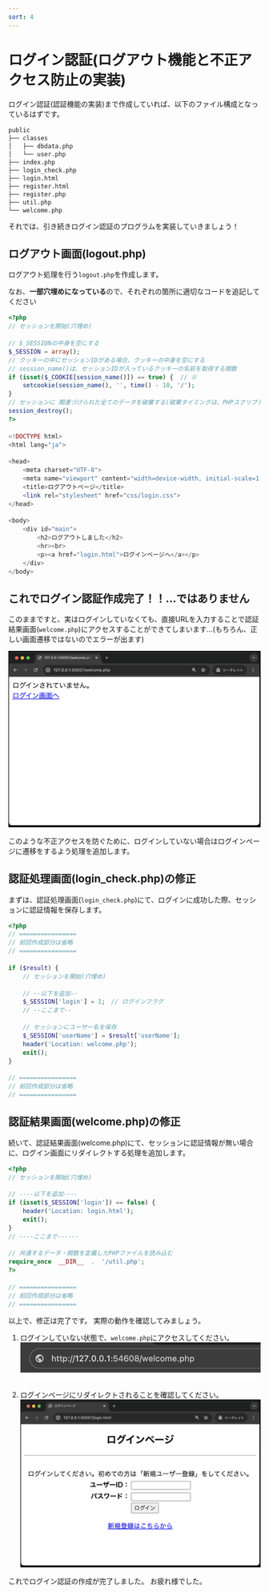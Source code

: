 ```yaml
---
sort: 4
---
```


# ログイン認証(ログアウト機能と不正アクセス防止の実装)

ログイン認証(認証機能の実装)まで作成していれば、以下のファイル構成となっているはずです。

```text
public
├── classes
│   ├── dbdata.php
│   └── user.php
├── index.php
├── login_check.php
├── login.html
├── register.html
├── register.php
├── util.php
└── welcome.php
```

それでは、引き続きログイン認証のプログラムを実装していきましょう！

## ログアウト画面(logout.php)

ログアウト処理を行う`logout.php`を作成します。

なお、**一部穴埋めになっている**ので、それぞれの箇所に適切なコードを追記してください

```php
<?php
// セッションを開始(穴埋め)

// $_SESSIONの中身を空にする
$_SESSION = array();
// クッキーの中にセッションIDがある場合、クッキーの中身を空にする
// session_name()は、セッションIDが入っているクッキーの名前を取得する関数
if (isset($_COOKIE[session_name()]) == true) {  // ①
    setcookie(session_name(), '', time() - 10, '/');
}
// セッションに 関連づけられた全てのデータを破棄する(破棄タイミングは、PHPスクリプトが実行された後)
session_destroy();
?>

<!DOCTYPE html>
<html lang="ja">

<head>
    <meta charset="UTF-8">
    <meta name="viewport" content="width=device-width, initial-scale=1.0">
    <title>ログアウトページ</title>
    <link rel="stylesheet" href="css/login.css">
</head>

<body>
    <div id="main">
        <h2>ログアウトしました</h2>
        <hr><br>
        <p><a href="login.html">ログインページへ</a></p>
    </div>
</body>
```

## これでログイン認証作成完了！！...ではありません

このままですと、実はログインしていなくても、直接URLを入力することで認証結果画面(`welcome.php`)にアクセスすることができてしまいます...(もちろん、正しい画面遷移ではないのでエラーが出ます)

![](./images/welcome_php_display_error.png)

このような不正アクセスを防ぐために、ログインしていない場合はログインページに遷移をするよう処理を追加します。

## 認証処理画面(login_check.php)の修正

まずは、認証処理画面(`login_check.php`)にて、ログインに成功した際、セッションに認証情報を保存します。

```php
<?php
// ================
// 前回作成部分は省略
// ================

if ($result) { 
    // セッションを開始(穴埋め)
    
    // --以下を追加--
    $_SESSION['login'] = 1;　// ログインフラグ
    // --ここまで--

    // セッションにユーザー名を保存
    $_SESSION['userName'] = $result['userName'];
    header('Location: welcome.php');
    exit();
}

// ================
// 前回作成部分は省略
// ================
```

## 認証結果画面(welcome.php)の修正

続いて、認証結果画面(welcome.php)にて、セッションに認証情報が無い場合に、ログイン画面にリダイレクトする処理を追加します。

```php
<?php
// セッションを開始(穴埋め)

// ----以下を追加----
if (isset($_SESSION['login']) == false) {
    header('Location: login.html');
    exit();
}
// ----ここまで------

// 共通するデータ・関数を定義したPHPファイルを読み込む
require_once  __DIR__  .  '/util.php';
?>

// ================
// 前回作成部分は省略
// ================
```

以上で、修正は完了です。
実際の動作を確認してみましょう。

1. ログインしていない状態で、`welcome.php`にアクセスしてください。<br>
![](./images/url.png)

2. ログインページにリダイレクトされることを確認してください。
![](./images/login_html_display.png)

これでログイン認証の作成が完了しました。
お疲れ様でした。
